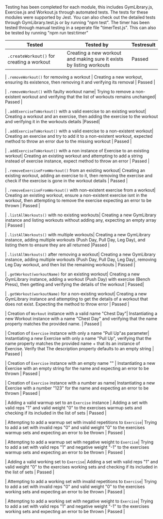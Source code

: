 Testing has been completed for each module, this includes GymLibrary.js, Exercise.js and Workout.js through automated tests. The tests for these modules were supported by Jest. You can also check out the detailed tests through GymLibrary.test.js or by running "npm test". The timer has been tested through manual testing in a seperate file "timerTest.js". This can also be tested by running "npm run test:timer"

| Tested                                     | Tested by                                                                                        | Testresult                 |
|--------------------------------------------|--------------------------------------------------------------------------------------------------|----------------------------|
| `.createWorkout()` for creating a workout  | Creating a new workout and making sure it exists by listing workouts                             | Passed                     |

| `.removeWorkout()` for removing a workout  | Creating a new workout, ensuring its existence, then removing it and verifying its removal       | Passed                     |

| `.removeWorkout()` with faulty workout name| Trying to remove a non-existent workout and verifying that the list of workouts remains unchanged| Passed                     |

| `.addExerciseToWorkout()` with a valid exercise to an existing workout| Creating a workout and an exercise, then adding the exercise to the workout and verifying it in the workouts details |Passed|

| `.addExerciseToWorkout()` with a valid exercise to a non-existent workout| Creating an exercise and try to add it to a non-existent workout, expected method to throw an error due to the missing workout | Passed |

| `.addExerciseToWorkout()` with a non instance of Exercise to an existing workout| Creating an existing workout and attempting to add a string instead of exercise instance, expect method to throw an error | Passed |

| `.removeExerciseFromWorkout()` from an existing workout| Creating an existing workout, adding an exercise to it, then removing the exercise and check if the exercise is gone in the workout details | Passed |

| `.removeExerciseFromWorkout()` with non-existent exercise from a workout| Creating an existing workout, ensure a non-existent exercise isnt in the workout, then attempting to remove the exercise expecting an error to be thrown | Passed |

| `.listAllWorkouts()` with no existing workouts| Creating a new GymLibrary instance and listing workouts without adding any, expecting an empty array | Passed |

| `.listAllWorkouts()` with multiple workouts| Creating a new GymLibrary instance, adding multiple workouts (Push Day, Pull Day, Leg Day), and listing them to ensure they are all returned |Passed |

| `.listAllWorkouts()` after removing a workout| Creating a new GymLibrary instance, adding multiple workouts (Push Day, Pull Day, Leg Day), removing Leg Day workout, and then list the remaining workouts | Passed |

| `.getWorkout(workoutName)` for an existing workout| Creating a new GymLibrary instance, adding a workout (Push Day) with exercise (Bench Press), then getting and verifying the details of the workout | Passed|

| `.getWorkout(workoutName)` for a non-existing workout| Creating a new GymLibrary instance and attempting to get the details of a workout that does not exist. Expecting the method to throw error | Passed | 

| Creation of `Workout` instance with a valid name "Chest Day"| Instantiating a new Workout instance with a name "Chest Day" and verifying that the name property matches the provided name. | Passed |

| Creation of `Exercise` instance with only a name "Pull Up"as parameter| Instantiating a new Exercise with only a name "Pull Up", verifying that the name property matches the provided name + that its an instance of Exercise. Verify that The description property defaults to an empty string | Passed |

| Creation of `Exercise` instance with an empty name "" | Instantiating a new Exercise with an empty string for the name and expecting an error to be thrown | Passed |

| Creation of `Exercise` instance with a number as name| Instantiating a new Exercise with a number "123" for the name and expecting an error to be thrown | Passed |

| Adding a valid warmup set to an `Exercise` instance | Adding a set with valid reps "1" and valid weight "0" to the exercises warmup sets and checking if its included in the list of sets | Passed |

| Attempting to add a warmup set with invalid repetitions to `Exercise`| Trying to add a set with invalid reps "0" and valid weight "0" to the exercises warmup sets and expecting an error to be thrown | Passed |

| Attempting to add a warmup set with negative weight to `Exercise`| Trying to add a set with valid reps "1" and negative weight "-1" to the exercises warmup sets and expecting an error to be thrown | Passed |

| Adding a valid working set to `Exercise`| Adding a set with valid reps "1" and valid weight "0" to the exercises working  sets and checking if its included in the list of sets | Passed |

| Attempting to add a working set with invalid repetitions to `Exercise`| Trying to add a set with invalid reps "0" and valid weight "0" to the exercises working sets and expecting an error to be thrown | Passed |

| Attempting to add a working set with negative weight to `Exercise`| Trying to add a set with valid reps "1" and negative weight "-1" to the exercises working sets and expecting an error to be thrown | Passed |